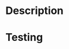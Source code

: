 # Description

<!-- What change is this PR making? -->

# Testing

<!-- How was the code in this PR tested? -->
